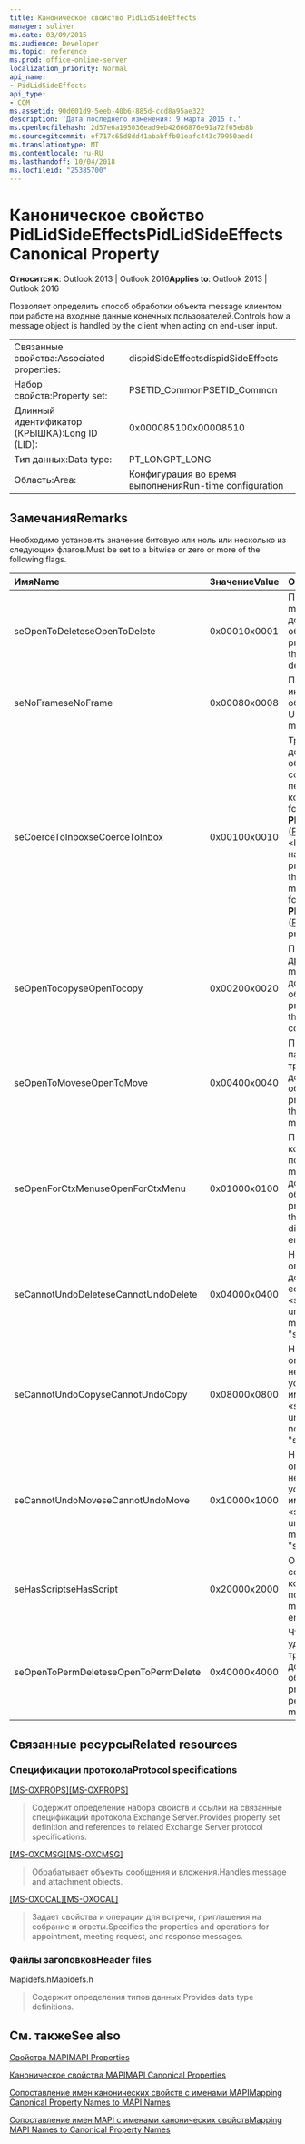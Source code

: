 ```yaml
---
title: Каноническое свойство PidLidSideEffects
manager: soliver
ms.date: 03/09/2015
ms.audience: Developer
ms.topic: reference
ms.prod: office-online-server
localization_priority: Normal
api_name:
- PidLidSideEffects
api_type:
- COM
ms.assetid: 90d601d9-5eeb-40b6-885d-ccd8a95ae322
description: 'Дата последнего изменения: 9 марта 2015 г.'
ms.openlocfilehash: 2d57e6a195036ead9eb42666876e91a72f65eb8b
ms.sourcegitcommit: ef717c65d8dd41ababffb01eafc443c79950aed4
ms.translationtype: MT
ms.contentlocale: ru-RU
ms.lasthandoff: 10/04/2018
ms.locfileid: "25385700"
---
```

# <a name="pidlidsideeffects-canonical-property"></a><span data-ttu-id="d8c7d-103">Каноническое свойство PidLidSideEffects</span><span class="sxs-lookup"><span data-stu-id="d8c7d-103">PidLidSideEffects Canonical Property</span></span>

  
  
<span data-ttu-id="d8c7d-104">**Относится к**: Outlook 2013 | Outlook 2016</span><span class="sxs-lookup"><span data-stu-id="d8c7d-104">**Applies to**: Outlook 2013 | Outlook 2016</span></span> 
  
<span data-ttu-id="d8c7d-105">Позволяет определить способ обработки объекта message клиентом при работе на входные данные конечных пользователей.</span><span class="sxs-lookup"><span data-stu-id="d8c7d-105">Controls how a message object is handled by the client when acting on end-user input.</span></span>
  
|||
|:-----|:-----|
|<span data-ttu-id="d8c7d-106">Связанные свойства:</span><span class="sxs-lookup"><span data-stu-id="d8c7d-106">Associated properties:</span></span>  <br/> |<span data-ttu-id="d8c7d-107">dispidSideEffects</span><span class="sxs-lookup"><span data-stu-id="d8c7d-107">dispidSideEffects</span></span>  <br/> |
|<span data-ttu-id="d8c7d-108">Набор свойств:</span><span class="sxs-lookup"><span data-stu-id="d8c7d-108">Property set:</span></span>  <br/> |<span data-ttu-id="d8c7d-109">PSETID_Common</span><span class="sxs-lookup"><span data-stu-id="d8c7d-109">PSETID_Common</span></span>  <br/> |
|<span data-ttu-id="d8c7d-110">Длинный идентификатор (КРЫШКА):</span><span class="sxs-lookup"><span data-stu-id="d8c7d-110">Long ID (LID):</span></span>  <br/> |<span data-ttu-id="d8c7d-111">0x00008510</span><span class="sxs-lookup"><span data-stu-id="d8c7d-111">0x00008510</span></span>  <br/> |
|<span data-ttu-id="d8c7d-112">Тип данных:</span><span class="sxs-lookup"><span data-stu-id="d8c7d-112">Data type:</span></span>  <br/> |<span data-ttu-id="d8c7d-113">PT_LONG</span><span class="sxs-lookup"><span data-stu-id="d8c7d-113">PT_LONG</span></span>  <br/> |
|<span data-ttu-id="d8c7d-114">Область:</span><span class="sxs-lookup"><span data-stu-id="d8c7d-114">Area:</span></span>  <br/> |<span data-ttu-id="d8c7d-115">Конфигурация во время выполнения</span><span class="sxs-lookup"><span data-stu-id="d8c7d-115">Run-time configuration</span></span>  <br/> |
   
## <a name="remarks"></a><span data-ttu-id="d8c7d-116">Замечания</span><span class="sxs-lookup"><span data-stu-id="d8c7d-116">Remarks</span></span>

<span data-ttu-id="d8c7d-117">Необходимо установить значение битовую или ноль или несколько из следующих флагов.</span><span class="sxs-lookup"><span data-stu-id="d8c7d-117">Must be set to a bitwise or zero or more of the following flags.</span></span>
  
|<span data-ttu-id="d8c7d-118">**Имя**</span><span class="sxs-lookup"><span data-stu-id="d8c7d-118">**Name**</span></span>|<span data-ttu-id="d8c7d-119">**Значение**</span><span class="sxs-lookup"><span data-stu-id="d8c7d-119">**Value**</span></span>|<span data-ttu-id="d8c7d-120">**Описание**</span><span class="sxs-lookup"><span data-stu-id="d8c7d-120">**Description**</span></span>|
|:-----|:-----|:-----|
|<span data-ttu-id="d8c7d-121">seOpenToDelete</span><span class="sxs-lookup"><span data-stu-id="d8c7d-121">seOpenToDelete</span></span>  <br/> |<span data-ttu-id="d8c7d-122">0x0001</span><span class="sxs-lookup"><span data-stu-id="d8c7d-122">0x0001</span></span>  <br/> |<span data-ttu-id="d8c7d-123">При удалении на объект message требуется дополнительной обработки.</span><span class="sxs-lookup"><span data-stu-id="d8c7d-123">Additional processing is required on the message object when deleting.</span></span>  <br/> |
|<span data-ttu-id="d8c7d-124">seNoFrame</span><span class="sxs-lookup"><span data-stu-id="d8c7d-124">seNoFrame</span></span>  <br/> |<span data-ttu-id="d8c7d-125">0x0008</span><span class="sxs-lookup"><span data-stu-id="d8c7d-125">0x0008</span></span>  <br/> |<span data-ttu-id="d8c7d-126">Пользовательского интерфейса не связан с объектом сообщения.</span><span class="sxs-lookup"><span data-stu-id="d8c7d-126">No UI is associated with the message object.</span></span>  <br/> |
|<span data-ttu-id="d8c7d-127">seCoerceToInbox</span><span class="sxs-lookup"><span data-stu-id="d8c7d-127">seCoerceToInbox</span></span>  <br/> |<span data-ttu-id="d8c7d-128">0x0010</span><span class="sxs-lookup"><span data-stu-id="d8c7d-128">0x0010</span></span>  <br/> |<span data-ttu-id="d8c7d-129">Требуется дополнительной обработки на объект сообщения, когда перемещение и копирование объект folder со свойством **PR_CONTAINER_CLASS** ([PidTagContainerClass](pidtagcontainerclass-canonical-property.md)) «IPF. Обратите внимание на то».</span><span class="sxs-lookup"><span data-stu-id="d8c7d-129">Additional processing is required on the message object when moving or copying to a folder object with a **PR_CONTAINER_CLASS** ([PidTagContainerClass](pidtagcontainerclass-canonical-property.md)) property of "IPF.Note".</span></span>  <br/> |
|<span data-ttu-id="d8c7d-130">seOpenTocopy</span><span class="sxs-lookup"><span data-stu-id="d8c7d-130">seOpenTocopy</span></span>  <br/> |<span data-ttu-id="d8c7d-131">0x0020</span><span class="sxs-lookup"><span data-stu-id="d8c7d-131">0x0020</span></span>  <br/> |<span data-ttu-id="d8c7d-132">При копировании в другую папку на объект message требуется дополнительной обработки.</span><span class="sxs-lookup"><span data-stu-id="d8c7d-132">Additional processing is required on the message object when copying to another folder.</span></span>  <br/> |
|<span data-ttu-id="d8c7d-133">seOpenToMove</span><span class="sxs-lookup"><span data-stu-id="d8c7d-133">seOpenToMove</span></span>  <br/> |<span data-ttu-id="d8c7d-134">0x0040</span><span class="sxs-lookup"><span data-stu-id="d8c7d-134">0x0040</span></span>  <br/> |<span data-ttu-id="d8c7d-135">При переходе на другую папку на объект message требуется дополнительной обработки.</span><span class="sxs-lookup"><span data-stu-id="d8c7d-135">Additional processing is required on the message object when moving to another folder.</span></span>  <br/> |
|<span data-ttu-id="d8c7d-136">seOpenForCtxMenu</span><span class="sxs-lookup"><span data-stu-id="d8c7d-136">seOpenForCtxMenu</span></span>  <br/> |<span data-ttu-id="d8c7d-137">0x0100</span><span class="sxs-lookup"><span data-stu-id="d8c7d-137">0x0100</span></span>  <br/> |<span data-ttu-id="d8c7d-138">При отображении команд для конечных пользователей на объект message требуется дополнительной обработки.</span><span class="sxs-lookup"><span data-stu-id="d8c7d-138">Additional processing is required on the message object when displaying verbs to the end-user.</span></span>  <br/> |
|<span data-ttu-id="d8c7d-139">seCannotUndoDelete</span><span class="sxs-lookup"><span data-stu-id="d8c7d-139">seCannotUndoDelete</span></span>  <br/> |<span data-ttu-id="d8c7d-140">0x0400</span><span class="sxs-lookup"><span data-stu-id="d8c7d-140">0x0400</span></span>  <br/> |<span data-ttu-id="d8c7d-141">Не удается отменить операцию удаления, не должен быть установлен, если не имеет значение «seOpenToDelete».</span><span class="sxs-lookup"><span data-stu-id="d8c7d-141">Cannot undo delete operation, must not be set unless "seOpenToDelete" is set.</span></span>  <br/> |
|<span data-ttu-id="d8c7d-142">seCannotUndoCopy</span><span class="sxs-lookup"><span data-stu-id="d8c7d-142">seCannotUndoCopy</span></span>  <br/> |<span data-ttu-id="d8c7d-143">0x0800</span><span class="sxs-lookup"><span data-stu-id="d8c7d-143">0x0800</span></span>  <br/> |<span data-ttu-id="d8c7d-144">Не удается отменить операцию копирования, не должен быть установлен, если не имеет значение «seOpenTocopy».</span><span class="sxs-lookup"><span data-stu-id="d8c7d-144">Cannot undo copy operation, must not be set unless "seOpenTocopy" is set.</span></span>  <br/> |
|<span data-ttu-id="d8c7d-145">seCannotUndoMove</span><span class="sxs-lookup"><span data-stu-id="d8c7d-145">seCannotUndoMove</span></span>  <br/> |<span data-ttu-id="d8c7d-146">0x1000</span><span class="sxs-lookup"><span data-stu-id="d8c7d-146">0x1000</span></span>  <br/> |<span data-ttu-id="d8c7d-147">Не удается отменить операцию перемещения, не должен быть установлен, если не имеет значение «seOpenToMove».</span><span class="sxs-lookup"><span data-stu-id="d8c7d-147">Cannot undo move operation, must not be set unless "seOpenToMove" is set.</span></span>  <br/> |
|<span data-ttu-id="d8c7d-148">seHasScript</span><span class="sxs-lookup"><span data-stu-id="d8c7d-148">seHasScript</span></span>  <br/> |<span data-ttu-id="d8c7d-149">0x2000</span><span class="sxs-lookup"><span data-stu-id="d8c7d-149">0x2000</span></span>  <br/> |<span data-ttu-id="d8c7d-150">Объект сообщения содержит скрипт конечных пользователей.</span><span class="sxs-lookup"><span data-stu-id="d8c7d-150">The message object contains end-user script.</span></span>  <br/> |
|<span data-ttu-id="d8c7d-151">seOpenToPermDelete</span><span class="sxs-lookup"><span data-stu-id="d8c7d-151">seOpenToPermDelete</span></span>  <br/> |<span data-ttu-id="d8c7d-152">0x4000</span><span class="sxs-lookup"><span data-stu-id="d8c7d-152">0x4000</span></span>  <br/> |<span data-ttu-id="d8c7d-153">Чтобы окончательно удалить объект message требуется дополнительной обработки.</span><span class="sxs-lookup"><span data-stu-id="d8c7d-153">Additional processing is required to permanently delete the message object.</span></span>  <br/> |
   
## <a name="related-resources"></a><span data-ttu-id="d8c7d-154">Связанные ресурсы</span><span class="sxs-lookup"><span data-stu-id="d8c7d-154">Related resources</span></span>

### <a name="protocol-specifications"></a><span data-ttu-id="d8c7d-155">Спецификации протокола</span><span class="sxs-lookup"><span data-stu-id="d8c7d-155">Protocol specifications</span></span>

<span data-ttu-id="d8c7d-156">[[MS-OXPROPS]](https://msdn.microsoft.com/library/f6ab1613-aefe-447d-a49c-18217230b148%28Office.15%29.aspx)</span><span class="sxs-lookup"><span data-stu-id="d8c7d-156">[[MS-OXPROPS]](https://msdn.microsoft.com/library/f6ab1613-aefe-447d-a49c-18217230b148%28Office.15%29.aspx)</span></span>
  
> <span data-ttu-id="d8c7d-157">Содержит определение набора свойств и ссылки на связанные спецификаций протокола Exchange Server.</span><span class="sxs-lookup"><span data-stu-id="d8c7d-157">Provides property set definition and references to related Exchange Server protocol specifications.</span></span>
    
<span data-ttu-id="d8c7d-158">[[MS-OXCMSG]](https://msdn.microsoft.com/library/7fd7ec40-deec-4c06-9493-1bc06b349682%28Office.15%29.aspx)</span><span class="sxs-lookup"><span data-stu-id="d8c7d-158">[[MS-OXCMSG]](https://msdn.microsoft.com/library/7fd7ec40-deec-4c06-9493-1bc06b349682%28Office.15%29.aspx)</span></span>
  
> <span data-ttu-id="d8c7d-159">Обрабатывает объекты сообщения и вложения.</span><span class="sxs-lookup"><span data-stu-id="d8c7d-159">Handles message and attachment objects.</span></span>
    
<span data-ttu-id="d8c7d-160">[[MS-OXOCAL]](https://msdn.microsoft.com/library/09861fde-c8e4-4028-9346-e7c214cfdba1%28Office.15%29.aspx)</span><span class="sxs-lookup"><span data-stu-id="d8c7d-160">[[MS-OXOCAL]](https://msdn.microsoft.com/library/09861fde-c8e4-4028-9346-e7c214cfdba1%28Office.15%29.aspx)</span></span>
  
> <span data-ttu-id="d8c7d-161">Задает свойства и операции для встречи, приглашения на собрание и ответы.</span><span class="sxs-lookup"><span data-stu-id="d8c7d-161">Specifies the properties and operations for appointment, meeting request, and response messages.</span></span>
    
### <a name="header-files"></a><span data-ttu-id="d8c7d-162">Файлы заголовков</span><span class="sxs-lookup"><span data-stu-id="d8c7d-162">Header files</span></span>

<span data-ttu-id="d8c7d-163">Mapidefs.h</span><span class="sxs-lookup"><span data-stu-id="d8c7d-163">Mapidefs.h</span></span>
  
> <span data-ttu-id="d8c7d-164">Содержит определения типов данных.</span><span class="sxs-lookup"><span data-stu-id="d8c7d-164">Provides data type definitions.</span></span>
    
## <a name="see-also"></a><span data-ttu-id="d8c7d-165">См. также</span><span class="sxs-lookup"><span data-stu-id="d8c7d-165">See also</span></span>



[<span data-ttu-id="d8c7d-166">Свойства MAPI</span><span class="sxs-lookup"><span data-stu-id="d8c7d-166">MAPI Properties</span></span>](mapi-properties.md)
  
[<span data-ttu-id="d8c7d-167">Каноническое свойства MAPI</span><span class="sxs-lookup"><span data-stu-id="d8c7d-167">MAPI Canonical Properties</span></span>](mapi-canonical-properties.md)
  
[<span data-ttu-id="d8c7d-168">Сопоставление имен канонических свойств с именами MAPI</span><span class="sxs-lookup"><span data-stu-id="d8c7d-168">Mapping Canonical Property Names to MAPI Names</span></span>](mapping-canonical-property-names-to-mapi-names.md)
  
[<span data-ttu-id="d8c7d-169">Сопоставление имен MAPI с именами канонических свойств</span><span class="sxs-lookup"><span data-stu-id="d8c7d-169">Mapping MAPI Names to Canonical Property Names</span></span>](mapping-mapi-names-to-canonical-property-names.md)

